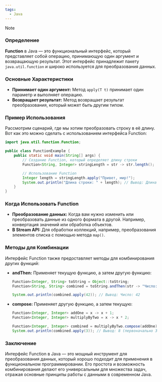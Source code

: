 ```yaml
---
tags:
  - Java
---
```


> [!NOTE]
> ### Определение
> **Function** в Java — это функциональный интерфейс, который представляет собой операцию, принимающую один аргумент и возвращающую результат. Этот интерфейс принадлежит пакету `java.util.function` и широко используется для преобразования данных.

### Основные Характеристики
- **Принимает один аргумент:** Метод `apply(T t)` принимает один параметр и выполняет операцию.
- **Возвращает результат:** Метод возвращает результат преобразования, который может быть другим типом.

### Пример Использования

Рассмотрим сценарий, где мы хотим преобразовать строку в её длину. Вот как это можно сделать с использованием интерфейса Function:

```java
import java.util.function.Function;

public class FunctionExample {
    public static void main(String[] args) {
        // Создание Function, который определяет длину строки
        Function<String, Integer> stringLength = str -> str.length();

        // Использование Function
        Integer length = stringLength.apply("Привет, мир!");
        System.out.println("Длина строки: " + length); // Вывод: Длина строки: 13
    }
}
```

### Когда Использовать Function
- **Преобразование данных:** Когда вам нужно изменить или преобразовать данные из одного формата в другой. Например, конвертация значений или обработка объектов.
- **В Stream API:** Для обработки коллекций, например, преобразования элементов списка с помощью метода `map()`.

### Методы для Комбинации
Интерфейс Function также предоставляет методы для комбинирования других функций:

- **andThen:** Применяет текущую функцию, а затем другую функцию:
  ```java
  Function<Integer, String> toString = Object::toString;
  Function<String, String> combined = toString.andThen(str -> "Число: " + str);
  
  System.out.println(combined.apply(42)); // Вывод: Число: 42
  ```

- **compose:** Применяет другую функцию, а затем текущую:
  ```java
  Function<Integer, Integer> addOne = x -> x + 1;
  Function<Integer, Integer> multiplyByTwo = x -> x * 2;
  
  Function<Integer, Integer> combined = multiplyByTwo.compose(addOne);
  System.out.println(combined.apply(3)); // Вывод: 8 (первоначально 3 + 1 = 4, затем 4 * 2 = 8)
  ```

### Заключение
Интерфейс Function в Java — это мощный инструмент для преобразования данных, который хорошо подходит для применения в функциональном программировании. Его простота и возможность комбинирования делают его универсальным для множества задач, отражая основные принципы работы с данными в современном Java.